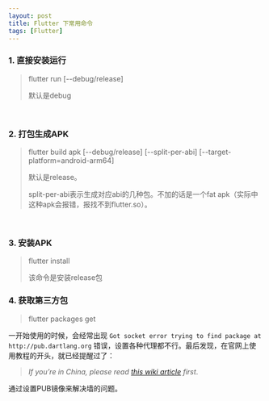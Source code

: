 ```yaml
---
layout: post
title: Flutter 下常用命令
tags: [Flutter]
---
```




### 1. 直接安装运行

> flutter run [--debug/release]
>
> 默认是debug

<br/>



### 2. 打包生成APK

> flutter build apk [--debug/release] [--split-per-abi] [--target-platform=android-arm64]
>
> 默认是release。
> 
> split-per-abi表示生成对应abi的几种包。不加的话是一个fat apk（实际中这种apk会报错，报找不到flutter.so）。

<br/>



### 3. 安装APK

> flutter install
>
> 该命令是安装release包



### 4. 获取第三方包

>flutter packages get

一开始使用的时候，会经常出现 `Got socket error trying to find package at http://pub.dartlang.org` 错误，设置各种代理都不行。最后发现，在官网上使用教程的开头，就已经提醒过了：

> *If you’re in China, please read [this wiki article](https://github.com/flutter/flutter/wiki/Using-Flutter-in-China) first*. 

通过设置PUB镜像来解决墙的问题。

